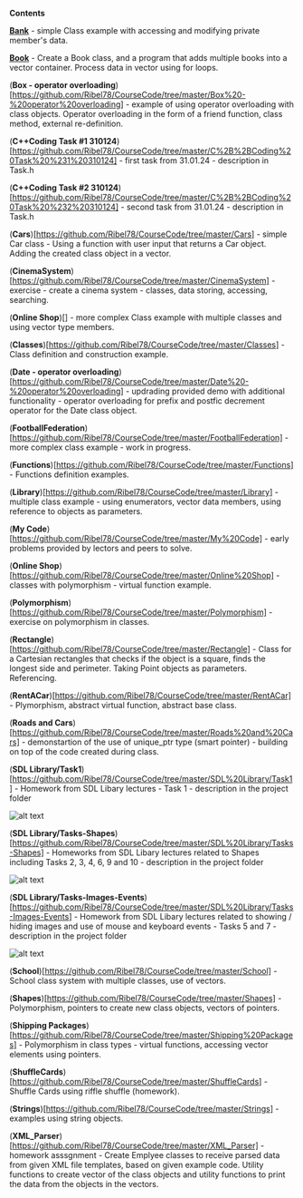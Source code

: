 **Contents**

[**Bank**](https://github.com/Ribel78/CourseCode/tree/master/Bank) - simple Class example with accessing and modifying private member's data.

[**Book**](https://github.com/Ribel78/CourseCode/tree/master/Book) - Create a Book class, and a program that adds multiple books into a vector container. Process data in vector using  for loops.

(**Box - operator overloading**)[https://github.com/Ribel78/CourseCode/tree/master/Box%20-%20operator%20overloading] - example of using operator overloading with class objects. Operator overloading in the form of a friend function, class method, external re-definition.

(**C++Coding Task #1 310124**)[https://github.com/Ribel78/CourseCode/tree/master/C%2B%2BCoding%20Task%20%231%20310124] - first task from 31.01.24 - description in Task.h

(**C++Coding Task #2 310124**)[https://github.com/Ribel78/CourseCode/tree/master/C%2B%2BCoding%20Task%20%232%20310124] - second task from 31.01.24 - description in Task.h

(**Cars**)[https://github.com/Ribel78/CourseCode/tree/master/Cars] - simple Car class - Using a function with user input that returns a Car object. Adding the created class object in a vector.

(**CinemaSystem**)[https://github.com/Ribel78/CourseCode/tree/master/CinemaSystem] - exercise - create a cinema system - classes, data storing, accessing, searching. 

(**Online Shop**)[] - more complex Class example with multiple classes and using vector type members.

(**Classes**)[https://github.com/Ribel78/CourseCode/tree/master/Classes] - Class definition and construction example.

(**Date - operator overloading**)[https://github.com/Ribel78/CourseCode/tree/master/Date%20-%20operator%20overloading] - updrading provided demo with additional functionality - operator overloading for prefix and postfic decrement operator for the Date class object.

(**FootballFederation**)[https://github.com/Ribel78/CourseCode/tree/master/FootballFederation] - more complex class example - work in progress.

(**Functions**)[https://github.com/Ribel78/CourseCode/tree/master/Functions] - Functions definition examples.

(**Library**)[https://github.com/Ribel78/CourseCode/tree/master/Library] - multiple class example - using enumerators, vector data members, using reference to objects as parameters.

(**My Code**)[https://github.com/Ribel78/CourseCode/tree/master/My%20Code] - early problems provided by lectors and peers to solve.

(**Online Shop**)[https://github.com/Ribel78/CourseCode/tree/master/Online%20Shop] - classes with polymorphism - virtual function example.

(**Polymorphism**)[https://github.com/Ribel78/CourseCode/tree/master/Polymorphism] - exercise on polymorphism in classes.

(**Rectangle**)[https://github.com/Ribel78/CourseCode/tree/master/Rectangle] - Class for a Cartesian rectangles that checks if the object is a square, finds the longest side and perimeter. Taking Point objects as parameters. Referencing.

(**RentACar**)[https://github.com/Ribel78/CourseCode/tree/master/RentACar] - Plymorphism, abstract virtual function, abstract base class.

(**Roads and Cars**)[https://github.com/Ribel78/CourseCode/tree/master/Roads%20and%20Cars] - demonstartion of the use of unique_ptr type (smart pointer) - building on top of the code created during class.

(**SDL Library/Task1**)[https://github.com/Ribel78/CourseCode/tree/master/SDL%20Library/Task1] - Homework from SDL Libary lectures - Task 1 - description in the project folder

![alt text](https://github.com/Ribel78/CourseCode/blob/master/SDL%20Library/Task1/Demo.gif)

(**SDL Library/Tasks-Shapes**)[https://github.com/Ribel78/CourseCode/tree/master/SDL%20Library/Tasks-Shapes] - Homeworks from SDL Libary lectures related to Shapes including Tasks 2, 3, 4, 6, 9 and 10 - description in the project folder

![alt text](https://github.com/Ribel78/CourseCode/blob/master/SDL%20Library/Tasks-Shapes/Demo.gif)

(**SDL Library/Tasks-Images-Events**)[https://github.com/Ribel78/CourseCode/tree/master/SDL%20Library/Tasks-Images-Events] - Homework from SDL Libary lectures related to showing / hiding images and use of mouse and keyboard events - Tasks 5 and 7 - description in the project folder

![alt text](https://github.com/Ribel78/CourseCode/blob/master/SDL%20Library/Tasks-Images-Events/Demo.gif)

(**School**)[https://github.com/Ribel78/CourseCode/tree/master/School] - School class system with multiple classes, use of vectors.

(**Shapes**)[https://github.com/Ribel78/CourseCode/tree/master/Shapes] - Polymorphism, pointers to create new class objects, vectors of pointers.

(**Shipping Packages**)[https://github.com/Ribel78/CourseCode/tree/master/Shipping%20Packages] - Polymorphism in class types - virtual functions, accessing vector elements using pointers.

(**ShuffleCards**)[https://github.com/Ribel78/CourseCode/tree/master/ShuffleCards] - Shuffle Cards using riffle shuffle  (homework).

(**Strings**)[https://github.com/Ribel78/CourseCode/tree/master/Strings] - examples using string objects.

(**XML_Parser**)[https://github.com/Ribel78/CourseCode/tree/master/XML_Parser] - homework asssgnment - Create Emplyee classes to receive parsed data from given XML file templates, based on given example code. Utility functions to create vector of the class objects and utility functions to print the data from the objects in the vectors.
